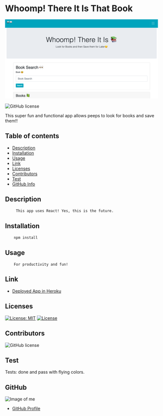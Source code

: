 # Whoomp! There It Is That Book

![](public/cool.png)


![GitHub license](https://img.shields.io/badge/Made%20by-%40paulinalo22-blue)


This super fun and functional app allows peeps to look for books and save them!! 


## Table of contents

- [Description](#Description)
- [Installation](#Installation)
- [Usage](#Usage)
- [Link](#Links) 
- [Licenses](#Licenses)
- [Contributors](#Contributors)
- [Test](#Test)
- [GitHub Info](#GitHub) 


## Description
         This app uses React! Yes, this is the future.

## Installation

        npm install 

## Usage

        For productivity and fun!

## Link

- [Deployed App in Heroku](#)

## Licenses

[![License: MIT](https://img.shields.io/badge/License-MIT-yellow.svg)](https://opensource.org/licenses/MIT)
[![License](https://img.shields.io/badge/License-Apache%202.0-blue.svg)](https://opensource.org/licenses/Apache-2.0)

## Contributors

![GitHub license](https://img.shields.io/badge/Made%20by-%40paulinalo22-blue)

## Test

Tests: done and pass with flying colors.

## GitHub

![Image of me](https://avatars0.githubusercontent.com/u/62158203?v=4)
- [GitHub Profile](https://github.com/paulinalo22)
